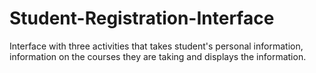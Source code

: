 # Student-Registration-Interface
Interface with three activities that takes student's personal information, information on the courses they are taking and displays the information.

